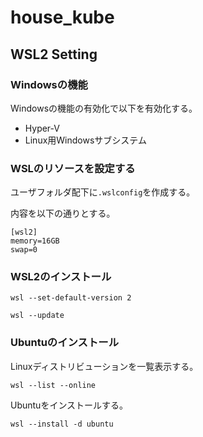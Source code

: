 # house_kube

## WSL2 Setting

### Windowsの機能

Windowsの機能の有効化で以下を有効化する。

- Hyper-V
- Linux用Windowsサブシステム

### WSLのリソースを設定する

ユーザフォルダ配下に`.wslconfig`を作成する。

内容を以下の通りとする。

```
[wsl2]
memory=16GB
swap=0
```

### WSL2のインストール

```
wsl --set-default-version 2
```

```
wsl --update
```

### Ubuntuのインストール

Linuxディストリビューションを一覧表示する。

```
wsl --list --online
```

Ubuntuをインストールする。

```
wsl --install -d ubuntu
```

